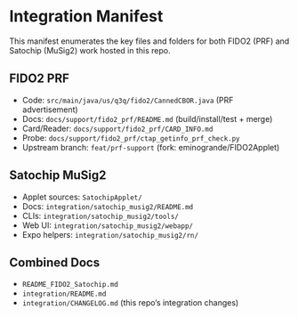 # Integration Manifest

This manifest enumerates the key files and folders for both FIDO2 (PRF) and Satochip (MuSig2) work hosted in this repo.

## FIDO2 PRF
- Code: `src/main/java/us/q3q/fido2/CannedCBOR.java` (PRF advertisement)
- Docs: `docs/support/fido2_prf/README.md` (build/install/test + merge)
- Card/Reader: `docs/support/fido2_prf/CARD_INFO.md`
- Probe: `docs/support/fido2_prf/ctap_getinfo_prf_check.py`
- Upstream branch: `feat/prf-support` (fork: eminogrande/FIDO2Applet)

## Satochip MuSig2
- Applet sources: `SatochipApplet/`
- Docs: `integration/satochip_musig2/README.md`
- CLIs: `integration/satochip_musig2/tools/`
- Web UI: `integration/satochip_musig2/webapp/`
- Expo helpers: `integration/satochip_musig2/rn/`

## Combined Docs
- `README_FIDO2_Satochip.md`
- `integration/README.md`
- `integration/CHANGELOG.md` (this repo’s integration changes)

